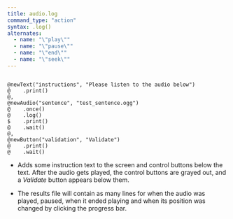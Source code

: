 ```yaml
---
title: audio.log
command_type: "action"
syntax: .log()
alternates:
  - name: "\"play\""
  - name: "\"pause\""
  - name: "\"end\""
  - name: "\"seek\""
---
```


<!--more-->

<pre><code class="language-diff-javascript diff-highlight try-">
@newText("instructions", "Please listen to the audio below")
@    .print()
@,
@newAudio("sentence", "test_sentence.ogg")
@    .once()
@    .log()
$    .print()
@    .wait()
@,
@newButton("validation", "Validate")
@    .print()
@    .wait()
</code></pre>

+ Adds some instruction text to the screen and control buttons below the text. After the audio gets played, the control buttons are grayed out, and a *Validate* button appears below them.

+ The results file will contain as many lines for when the audio was played, paused, when it ended playing and when its position was changed by clicking the progress bar.		
